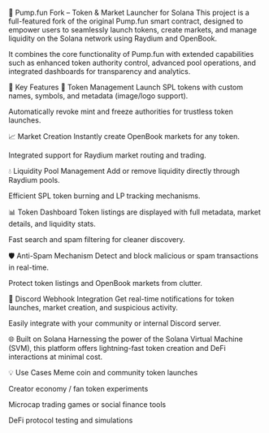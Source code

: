 🧪 Pump.fun Fork – Token & Market Launcher for Solana
This project is a full-featured fork of the original Pump.fun smart contract, designed to empower users to seamlessly launch tokens, create markets, and manage liquidity on the Solana network using Raydium and OpenBook.

It combines the core functionality of Pump.fun with extended capabilities such as enhanced token authority control, advanced pool operations, and integrated dashboards for transparency and analytics.

🚀 Key Features
🎨 Token Management
Launch SPL tokens with custom names, symbols, and metadata (image/logo support).

Automatically revoke mint and freeze authorities for trustless token launches.

📈 Market Creation
Instantly create OpenBook markets for any token.

Integrated support for Raydium market routing and trading.

💧 Liquidity Pool Management
Add or remove liquidity directly through Raydium pools.

Efficient SPL token burning and LP tracking mechanisms.

📊 Token Dashboard
Token listings are displayed with full metadata, market details, and liquidity stats.

Fast search and spam filtering for cleaner discovery.

🛡️ Anti-Spam Mechanism
Detect and block malicious or spam transactions in real-time.

Protect token listings and OpenBook markets from clutter.

🔔 Discord Webhook Integration
Get real-time notifications for token launches, market creation, and suspicious activity.

Easily integrate with your community or internal Discord server.

🌐 Built on Solana
Harnessing the power of the Solana Virtual Machine (SVM), this platform offers lightning-fast token creation and DeFi interactions at minimal cost.

💡 Use Cases
Meme coin and community token launches

Creator economy / fan token experiments

Microcap trading games or social finance tools

DeFi protocol testing and simulations